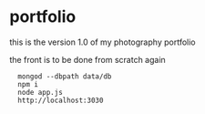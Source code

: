 # portfolio
this is the version 1.0 of my photography portfolio

the front is to be done from scratch again
``` mkdir data/db
  mongod --dbpath data/db
  npm i
  node app.js
  http://localhost:3030
  ```
